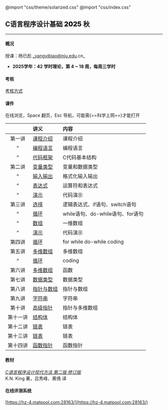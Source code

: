@import "css/theme/solarized.css"
@import "css/index.css"

## C语言程序设计基础 <span style="font-weight:900">2025</span> 秋

---

#### 概况

授课：杨已彪 _yangyibiao@nju.edu.cn_

- **2025学年：42 学时理论，第 4 ~ 18 周，每周三学时**


<div class="top-2"></div>

#### 考核

[考核方式](http://docs.cpl.icu/#/hw)

#### 课件

在线浏览，Space 翻页，Esc 导航，可能需{==科学上网==}才能打开

<div class="threelines outline head-highlight">

|        |              讲义                | 内容                           |
| :----: | :--                             | :--                            |
| 第一讲  | [课程介绍](slides/0-intro/0-0-intro.html)           |     课程介绍   |
|   ^    | [编程语言](slides/0-intro/0-1-clang.html)        | 编程语言                    |
|   ^    | [代码框架](slides/0-intro/0-2-hello.html)        | C代码基本结构                    |
| 第二讲  | [变量类型](slides/1-types-io/1-1-variables.html)  | 变量和数据类型                    |
|   ^    | [输入输出](slides/1-types-io/1-2-io.html)  | 格式化输入输出                    |
|   ^    | [表达式](slides/1-types-io/1-3-expr.html)          | 运算符和表达式                |
|   ^    | [演示](slides/1-types-io/1-4-coding.html)          | 代码演示                |
| 第三讲  | [选择](slides/2-1-if.html)        | 逻辑表达式、if语句、switch语句    |
|   ^    | [循环](slides/2-2-loops.html)           | while语句、do-while语句、for语句 |
|   ^    | [数组](slides/2-3-arrays.html)           | 一维数组  |
|   ^    | [演示](slides/2-4-coding.html)     | 代码演示  |
| 第四讲  | [循环](slides/3-1-coding.html)        | for while do-while coding    |
| 第五讲  | [多维数组](slides/4-1-marrays.html)       | 多维数组 |
|   ^    | [循环](slides/4-2-coding.html)           | coding |
| 第六讲  | [多维数组](slides/5-1-functions.html)       | 函数 |
| 第七讲  | [数据类型](slides/6-1-data-types.html)       | 数据类型 |
| 第八讲  | [指针与数组](slides/7-pointer-array.html)       | 指针与数组 |
| 第九讲  | [字符串](slides/8-pointers-c-strings.html)            | 字符串 |
| 第十讲  | [高级指针](slides/9-double-pointers.html)            | 指针与多维数组 |
| 第十一讲  | [结构体](slides/10-struct.html)            | 结构体 |
| 第十二讲  | [链表](slides/11-linkedlist.html)            | 链表 |
| 第十三讲  | [链表](slides/11-linkedlist.html)            | 链表 |
| 第十四讲  | [函数指针](slides/12-function-pointers.html)            | 函数指针 |

</div>

#### 教材

[_C语言程序设计现代方法 第二版 修订版_](book/c-programming-a-modern-approach.pdf) <br>K.N. King 著，吕秀峰、黄倩 译

#### 在线评测系统

[https://hz-4.matpool.com:28163/](https://hz-4.matpool.com:28163/)


<!-- #### 答疑相关

1. [如何提问](slides/smartquestion.html)
2. [共性问题](slides/commonquestion.html) -->

<!-- #### 答疑安排

[https://docs.cpl.icu/#/qa](https://docs.cpl.icu/#/qa) -->


